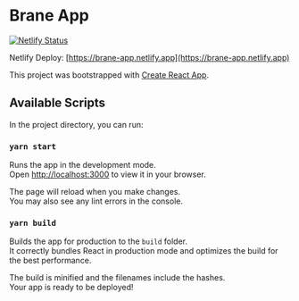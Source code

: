 # Brane App

[![Netlify Status](https://api.netlify.com/api/v1/badges/c9f7546e-3b9c-406b-8d16-ea1cf4fce7d3/deploy-status)](https://app.netlify.com/sites/brane-app/deploys)

Netlify Deploy: [https://brane-app.netlify.app](https://brane-app.netlify.app)

This project was bootstrapped with [Create React App](https://github.com/facebook/create-react-app).

## Available Scripts

In the project directory, you can run:

### `yarn start`

Runs the app in the development mode.\
Open [http://localhost:3000](http://localhost:3000) to view it in your browser.

The page will reload when you make changes.\
You may also see any lint errors in the console.

### `yarn build`

Builds the app for production to the `build` folder.\
It correctly bundles React in production mode and optimizes the build for the best performance.

The build is minified and the filenames include the hashes.\
Your app is ready to be deployed!
